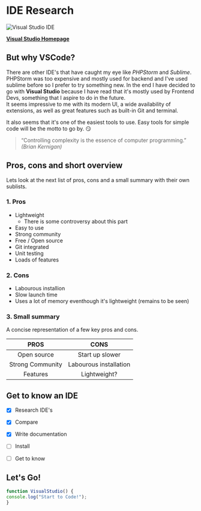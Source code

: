# IDE Research



![Visual Studio IDE](https://blog.launchdarkly.com/wp-content/uploads/2018/10/visualstudio_code-card.png)


[**Visual Studio Homepage**](https://visualstudio.microsoft.com/vs/ "Visual Studio Homepage")

## But why VSCode?

There are other IDE's that have caught my eye like *PHPStorm* and *Sublime*. PHPStorm was too expensive and mostly used for backend and I've used sublime before so I prefer to try something new. In the end I have decided to go with **Visual Studio** because I have read that it's mostly used by Frontend Devs, something that I aspire to do in the future.<br/>
It seems impressive to me with its modern UI, a wide availability of extensions, as well as great features such as built-in Git and terminal.

It also seems that it's one of the easiest tools to use. Easy tools for simple code will be the motto to go by. :smirk:

> “Controlling complexity is the essence of computer programming.”
>*(Brian Kernigan)*


## Pros, cons and short overview

Lets look at the next list of pros, cons and a small summary with their own sublists.

### 1. Pros 

 * Lightweight
   * There is some controversy about this part 
 * Easy to use 
 * Strong community 
 * Free / Open source
 * Git integrated 
 * Unit testing
 * Loads of features
 
### 2. Cons

 * Labourous installion
 * Slow launch time
 * Uses a lot of memory eventhough it's lightweight (remains to be seen)

### 3. Small summary

A concise representation of a few key pros and cons.

**PROS** | 	**CONS**
:---:|:---:
Open source |	Start up slower
Strong Community	| Labourous installation
Features	| Lightweight?


## Get to know an IDE
- [x] Research IDE's
- [x] Compare
- [x] Write documentation
- [ ] Install
- [ ] Get to know


## Let's Go! 

    
```javascript
function VisualStudio() {
console.log("Start to Code!");
}
```
      


   
